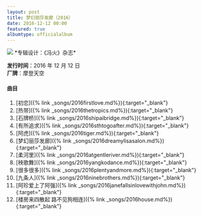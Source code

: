 ```yaml
---
layout: post
title: 梦幻丽莎发廊（2016）
date: 2016-12-12 00:00
featured: true
albumtype: officialalbum
---
```


<img src="{{site.cdn}}/assets/imgs/salon2016.jpg">
*专辑设计：《冯火》杂志*

**发行时间**：2016 年 12 月 12 日  
**厂牌**：摩登天空

#### 曲目

1. [初恋]({% link _songs/2016firstlove.md%}){:target="_blank"}
2. [热带]({% link _songs/2016thetropics.md%}){:target="_blank"}
3. [石牌桥]({% link _songs/2016shipaibridge.md%}){:target="_blank"}
4. [有所追求]({% link _songs/2016sthtogoafter.md%}){:target="_blank"}
5. [阿虎]({% link _songs/2016tiger.md%}){:target="_blank"}
6. [梦幻丽莎发廊]({% link _songs/2016dreamylisasalon.md%}){:target="_blank"}
7. [柔河里]({% link _songs/2016atgentleriver.md%}){:target="_blank"}
8. [秧歌舞]({% link _songs/2016yangkodance.md%}){:target="_blank"}
9. [很多很多]({% link _songs/2016plentyandmore.md%}){:target="_blank"}
10. [九条人]({% link _songs/2016ninebrothers.md%}){:target="_blank"}
11. [阿珍爱上了阿强]({% link _songs/2016janefallsinlovewithjohn.md%}){:target="_blank"}
12. [楼房来四散起 路不见狗相连]({% link _songs/2016house.md%}){:target="_blank"}
